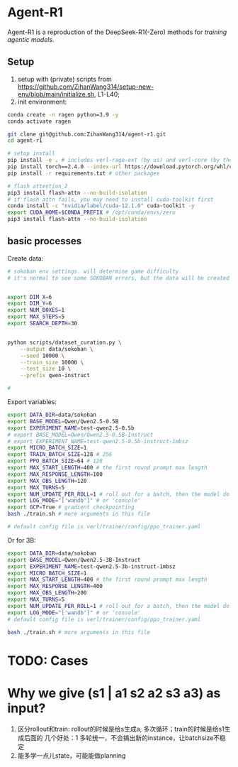 # Agent-R1

Agent-R1 is a reproduction of the DeepSeek-R1(-Zero) methods for *training agentic models*.




## Setup
1. setup with (private) scripts from https://github.com/ZihanWang314/setup-new-env/blob/main/initialize.sh, L1-L40;
2. init environment:
```bash
conda create -n ragen python=3.9 -y
conda activate ragen

git clone git@github.com:ZihanWang314/agent-r1.git
cd agent-r1

# setup install
pip install -e . # includes verl-rage-ext (by us) and verl-core (by the verl team)
pip install torch==2.4.0 --index-url https://download.pytorch.org/whl/cu121
pip install -r requirements.txt # other packages

# flash attention 2
pip3 install flash-attn --no-build-isolation
# if flash attn fails, you may need to install cuda-toolkit first
conda install -c "nvidia/label/cuda-12.1.0" cuda-toolkit -y
export CUDA_HOME=$CONDA_PREFIX # /opt/conda/envs/zero
pip3 install flash-attn --no-build-isolation
```


## basic processes

Create data:
```bash
# sokoban env settings. will determine game difficulty
# it's normal to see some SOKOBAN errors, but the data will be created and it's fine


export DIM_X=6
export DIM_Y=6
export NUM_BOXES=1
export MAX_STEPS=5
export SEARCH_DEPTH=30


python scripts/dataset_curation.py \
    --output data/sokoban \
    --seed 10000 \
    --train_size 10000 \
    --test_size 10 \
    --prefix qwen-instruct

# 
```

Export variables:
```bash
export DATA_DIR=data/sokoban
export BASE_MODEL=Qwen/Qwen2.5-0.5B
export EXPERIMENT_NAME=test-qwen2.5-0.5b
# export BASE_MODEL=Qwen/Qwen2.5-0.5B-Instruct
# export EXPERIMENT_NAME=test-qwen2.5-0.5b-instruct-1mbsz
export MICRO_BATCH_SIZE=1
export TRAIN_BATCH_SIZE=128 # 256
export PPO_BATCH_SIZE=64 # 128
export MAX_START_LENGTH=400 # the first round prompt max length
export MAX_RESPONSE_LENGTH=100
export MAX_OBS_LENGTH=120
export MAX_TURNS=5
export NUM_UPDATE_PER_ROLL=1 # roll out for a batch, then the model do N times of update. Currently not implemented.
export LOG_MODE="['wandb']" # or 'console'
export GCP=True # gradient checkpointing
bash ./train.sh # more arguments in this file

# default config file is verl/trainer/config/ppo_trainer.yaml

```


Or for 3B:
```bash
export DATA_DIR=data/sokoban
export BASE_MODEL=Qwen/Qwen2.5-3B-Instruct
export EXPERIMENT_NAME=test-qwen2.5-3b-instruct-1mbsz
export MICRO_BATCH_SIZE=1
export MAX_START_LENGTH=400 # the first round prompt max length
export MAX_RESPONSE_LENGTH=400
export MAX_OBS_LENGTH=200
export MAX_TURNS=5
export NUM_UPDATE_PER_ROLL=1 # roll out for a batch, then the model do N times of update. Currently not implemented.
export LOG_MODE="['wandb']" # or 'console'
# default config file is verl/trainer/config/ppo_trainer.yaml

bash ./train.sh # more arguments in this file
```




# TODO: Cases



# Why we give (s1 | a1 s2 a2 s3 a3) as input?
1. 区分rollout和train: rollout的时候是给s生成a, 多次循环；train的时候是给s1生成后面的
几个好处：1 多轮统一，不会搞出新的instance，让batchsize不稳定
2. 能多学一点儿state，可能能做planning










